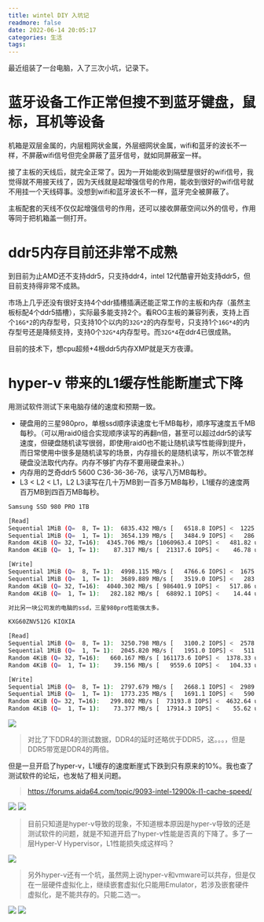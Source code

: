 ```yaml
---
title: wintel DIY 入坑记
readmore: false
date: 2022-06-14 20:05:17
categories: 生活
tags:
---
```


最近组装了一台电脑，入了三次小坑，记录下。

# 蓝牙设备工作正常但搜不到蓝牙键盘，鼠标，耳机等设备
机箱是双层金属的，内层粗网状金属，外层细网状金属，wifi和蓝牙的波长不一样，不屏蔽wifi信号但完全屏蔽了蓝牙信号，就如同屏蔽室一样。

接了主板的天线后，就完全正常了。因为一开始能收到隔壁屋很好的wifi信号，我觉得就不用接天线了，因为天线就是起增强信号的作用，能收到很好的wifi信号就不用挂一个天线碍事。没想到wifi和蓝牙波长不一样，蓝牙完全被屏蔽了。

主板配套的天线不仅仅起增强信号的作用，还可以接收屏蔽空间以外的信号，作用等同于把机箱盖一侧打开。

# ddr5内存目前还非常不成熟

到目前为止AMD还不支持ddr5，只支持ddr4，intel 12代酷睿开始支持ddr5，但目前支持得非常不成熟。

市场上几乎还没有很好支持4个ddr插槽插满还能正常工作的主板和内存（虽然主板标配4个ddr5插槽），实际最多能支持2个。看ROG主板的兼容列表，支持上百个`16G*2`的内存型号，只支持10个以内的`32G*2`的内存型号，只支持1个`16G*4`的内存型号还是降频支持，支持0个`32G*4`内存型号。而`32G*4`在ddr4已很成熟。

目前的技术下，想cpu超频+4根ddr5内存XMP就是天方夜谭。

# hyper-v 带来的L1缓存性能断崖式下降
用测试软件测试下来电脑存储的速度和预期一致。

* 硬盘用的三星980pro，单根ssd顺序读速度七千MB每秒，顺序写速度五千MB每秒。（可以用raid0组合实现顺序读写的再翻n倍，甚至可以超过ddr5的读写速度，但硬盘随机读写很弱，即使用raid0也不能让随机读写性能得到提升，而日常使用中很多是随机读写的场景，内存擅长的是随机读写，所以不管怎样硬盘没法取代内存。内存不够扩内存不要用硬盘来补。）
* 内存用的芝奇ddr5 5600 C36-36-36-76，读写八万MB每秒。
* L3 < L2 < L1，L2 L3读写在几十万MB到一百多万MB每秒，L1缓存的速度两百万MB到四百万MB每秒。
```bash
Samsung SSD 980 PRO 1TB

[Read]
Sequential 1MiB (Q=  8, T= 1):  6835.432 MB/s [   6518.8 IOPS] <  1225.31 us>
Sequential 1MiB (Q=  1, T= 1):  3654.139 MB/s [   3484.9 IOPS] <   286.54 us>
Random 4KiB (Q= 32, T=16):  4345.706 MB/s [1060963.4 IOPS] <   481.82 us>
Random 4KiB (Q=  1, T= 1):    87.317 MB/s [  21317.6 IOPS] <    46.78 us>

[Write]
Sequential 1MiB (Q=  8, T= 1):  4998.115 MB/s [   4766.6 IOPS] <  1675.83 us>
Sequential 1MiB (Q=  1, T= 1):  3689.889 MB/s [   3519.0 IOPS] <   283.73 us>
Random 4KiB (Q= 32, T=16):  4040.302 MB/s [ 986401.9 IOPS] <   517.86 us>
Random 4KiB (Q=  1, T= 1):   282.182 MB/s [  68892.1 IOPS] <    14.44 us>

对比另一块公司发的电脑的ssd，三星980pro性能强太多。

KXG60ZNV512G KIOXIA

[Read]
Sequential 1MiB (Q=  8, T= 1):  3250.798 MB/s [   3100.2 IOPS] <  2578.73 us>
Sequential 1MiB (Q=  1, T= 1):  2045.820 MB/s [   1951.0 IOPS] <   511.97 us>
Random 4KiB (Q= 32, T=16):   660.167 MB/s [ 161173.6 IOPS] <  1378.33 us>
Random 4KiB (Q=  1, T= 1):    39.156 MB/s [   9559.6 IOPS] <   104.33 us>

[Write]
Sequential 1MiB (Q=  8, T= 1):  2797.679 MB/s [   2668.1 IOPS] <  2989.80 us>
Sequential 1MiB (Q=  1, T= 1):  1773.235 MB/s [   1691.1 IOPS] <   590.63 us>
Random 4KiB (Q= 32, T=16):   299.802 MB/s [  73193.8 IOPS] <  4632.64 us>
Random 4KiB (Q=  1, T= 1):    73.377 MB/s [  17914.3 IOPS] <    55.62 us>
```

![](/images/wintel-entrap_images/86dd733d.png)

> 对比了下DDR4的测试数据，DDR4的延时还略优于DDR5，这。。。，但是DDR5带宽是DDR4的两倍。

但是一旦开启了hyper-v，L1缓存的速度断崖式下跌到只有原来的10%。我也查了测试软件的论坛，也发帖了相关问题。

> https://forums.aida64.com/topic/9093-intel-12900k-l1-cache-speed/

![](/images/wintel-entrap_images/55c71134.png)
![](/images/wintel-entrap_images/992792ac.png)

> 目前只知道是hyper-v导致的现象，不知道根本原因是hyper-v导致的还是测试软件的问题，就是不知道开启了hyper-v性能是否真的下降了。多了一层Hyper-V Hypervisor，L1性能损失成这样吗？

![](/images/wintel-entrap_images/da244eba.png)

> 另外hyper-v还有一个坑，虽然网上说hyper-v和vmware可以共存，但是仅在一层硬件虚拟化上，继续嵌套虚拟化只能用Emulator，若涉及嵌套硬件虚拟化，是不能共存的。只能二选一。
 
![](/images/wintel-entrap_images/4595cde7.png)
![](/images/wintel-entrap_images/d3c24655.png)

